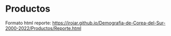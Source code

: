 # Productos

Formato html reporte: https://jrojar.github.io/Demografia-de-Corea-del-Sur-2000-2022/Productos/Reporte.html

